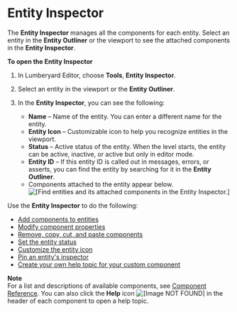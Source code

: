 # Entity Inspector<a name="component-entity-inspector"></a>

The **Entity Inspector** manages all the components for each entity\. Select an entity in the **Entity Outliner** or the viewport to see the attached components in the **Entity Inspector**\. 

**To open the Entity Inspector**

1. In Lumberyard Editor, choose **Tools**, **Entity Inspector**\. 

1. Select an entity in the viewport or the **Entity Outliner**\.

1. In the **Entity Inspector**, you can see the following:
   + **Name** – Name of the entity\. You can enter a different name for the entity\.
   + **Entity Icon** – Customizable icon to help you recognize entities in the viewport\.
   + **Status** – Active status of the entity\. When the level starts, the entity can be active, inactive, or active but only in editor mode\.
   + **Entity ID** – If this entity ID is called out in messages, errors, or asserts, you can find the entity by searching for it in the **Entity Outliner**\.
   + Components attached to the entity appear below\.  
![\[Find entities and its attached components in the Entity Inspector.\]](http://docs.aws.amazon.com/lumberyard/latest/userguide/images/component-entity-inspector.png)

Use the **Entity Inspector** to do the following:
+ [Add components to entities](component-working-adding.md)
+ [Modify component properties](editing-component-properties.md)
+ [Remove, copy, cut, and paste components](creating-adding-components.md)
+ [Set the entity status](component-entity-inspector-status.md)
+ [Customize the entity icon](component-entity-inspector-customize-icon.md)
+ [Pin an entity's inspector](component-entity-inspector-pin.md)
+ [Create your own help topic for your custom component](editing-component-properties.md#component-entity-inspector-help)

**Note**  
For a list and descriptions of available components, see [Component Reference](component-components.md)\. You can also click the **Help** icon ![\[Image NOT FOUND\]](http://docs.aws.amazon.com/lumberyard/latest/userguide/images/entity-inspector-help.png) in the header of each component to open a help topic\.
